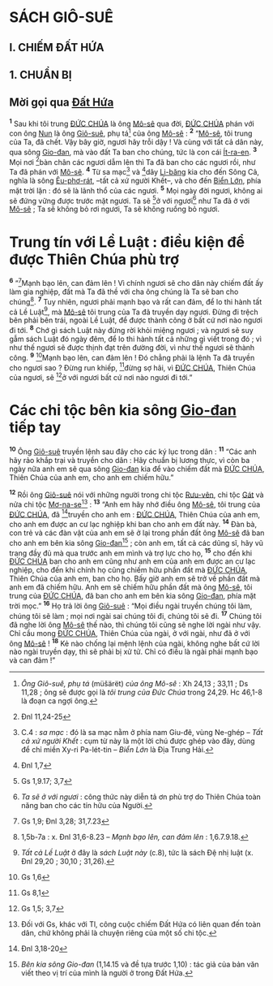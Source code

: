 # SÁCH GIÔ-SUÊ

## I. CHIẾM ĐẤT HỨA

## 1. CHUẨN BỊ

## Mời gọi qua [Đất Hứa]()

<sup><b>1</b></sup> Sau khi tôi trung [ĐỨC CHÚA]() là ông [Mô-sê]() qua đời, [ĐỨC CHÚA]() phán với con ông [Nun]() là ông [Giô-suê](), phụ tá[^1-8d46ebfe-92ea-4f46-9dc7-cc4913827b8b] của ông [Mô-sê]() : <sup><b>2</b></sup> “[Mô-sê](), tôi trung của Ta, đã chết. Vậy bây giờ, ngươi hãy trỗi dậy ! Và cùng với tất cả dân này, qua sông [Gio-đan](), mà vào đất Ta ban cho chúng, tức là con cái [Ít-ra-en](). <sup><b>3</b></sup> Mọi nơi [^1@-8d46ebfe-92ea-4f46-9dc7-cc4913827b8b]bàn chân các ngươi dẫm lên thì Ta đã ban cho các ngươi rồi, như Ta đã phán với [Mô-sê](). <sup><b>4</b></sup> Từ sa mạc[^2-8d46ebfe-92ea-4f46-9dc7-cc4913827b8b] và [^2@-8d46ebfe-92ea-4f46-9dc7-cc4913827b8b]dãy [Li-băng]() kia cho đến Sông Cả, nghĩa là sông [Êu-phơ-rát](), –tất cả xứ người Khết–, và cho đến [Biển Lớn](), phía mặt trời lặn : đó sẽ là lãnh thổ của các ngươi. <sup><b>5</b></sup> Mọi ngày đời ngươi, không ai sẽ đứng vững được trước mặt ngươi. Ta sẽ [^3@-8d46ebfe-92ea-4f46-9dc7-cc4913827b8b]ở với ngươi[^3-8d46ebfe-92ea-4f46-9dc7-cc4913827b8b] như Ta đã ở với [Mô-sê]() ; Ta sẽ không bỏ rơi ngươi, Ta sẽ không ruồng bỏ ngươi.

# Trung tín với Lề Luật : điều kiện để được Thiên Chúa phù trợ

<sup><b>6</b></sup> “[^4@-8d46ebfe-92ea-4f46-9dc7-cc4913827b8b]Mạnh bạo lên, can đảm lên ! Vì chính ngươi sẽ cho dân này chiếm đất ấy làm gia nghiệp, đất mà Ta đã thề với cha ông chúng là Ta sẽ ban cho chúng[^4-8d46ebfe-92ea-4f46-9dc7-cc4913827b8b]. <sup><b>7</b></sup> Tuy nhiên, ngươi phải mạnh bạo và rất can đảm, để lo thi hành tất cả Lề Luật[^5-8d46ebfe-92ea-4f46-9dc7-cc4913827b8b], mà [Mô-sê]() tôi trung của Ta đã truyền dạy ngươi. Đừng đi trệch bên phải bên trái, ngoài Lề Luật, để được thành công ở bất cứ nơi nào ngươi đi tới. <sup><b>8</b></sup> Chớ gì sách Luật này đừng rời khỏi miệng ngươi ; và ngươi sẽ suy gẫm sách Luật đó ngày đêm, để lo thi hành tất cả những gì viết trong đó ; vì như thế ngươi sẽ được thịnh đạt trên đường đời, vì như thế ngươi sẽ thành công. <sup><b>9</b></sup> [^5@-8d46ebfe-92ea-4f46-9dc7-cc4913827b8b]Mạnh bạo lên, can đảm lên ! Đó chẳng phải là lệnh Ta đã truyền cho ngươi sao ? Đừng run khiếp, [^6@-8d46ebfe-92ea-4f46-9dc7-cc4913827b8b]đừng sợ hãi, vì [ĐỨC CHÚA](), Thiên Chúa của ngươi, sẽ [^7@-8d46ebfe-92ea-4f46-9dc7-cc4913827b8b]ở với ngươi bất cứ nơi nào ngươi đi tới.”

# Các chi tộc bên kia sông [Gio-đan]() tiếp tay

<sup><b>10</b></sup> Ông [Giô-suê]() truyền lệnh sau đây cho các ký lục trong dân : <sup><b>11</b></sup> “Các anh hãy rảo khắp trại và truyền cho dân : Hãy chuẩn bị lương thực, vì còn ba ngày nữa anh em sẽ qua sông [Gio-đan]() kia để vào chiếm đất mà [ĐỨC CHÚA](), Thiên Chúa của anh em, cho anh em chiếm hữu.”

<sup><b>12</b></sup> Rồi ông [Giô-suê]() nói với những người trong chi tộc [Rưu-vên](), chi tộc [Gát]() và nửa chi tộc [Mơ-na-se]()[^6-8d46ebfe-92ea-4f46-9dc7-cc4913827b8b] : <sup><b>13</b></sup> “Anh em hãy nhớ điều ông [Mô-sê](), tôi trung của [ĐỨC CHÚA](), đã [^8@-8d46ebfe-92ea-4f46-9dc7-cc4913827b8b]truyền cho anh em : [ĐỨC CHÚA](), Thiên Chúa của anh em, cho anh em được an cư lạc nghiệp khi ban cho anh em đất này. <sup><b>14</b></sup> Đàn bà, con trẻ và các đàn vật của anh em sẽ ở lại trong phần đất ông [Mô-sê]() đã ban cho anh em bên kia sông [Gio-đan]()[^7-8d46ebfe-92ea-4f46-9dc7-cc4913827b8b] ; còn anh em, tất cả các dũng sĩ, hãy vũ trang đầy đủ mà qua trước anh em mình và trợ lực cho họ, <sup><b>15</b></sup> cho đến khi [ĐỨC CHÚA]() ban cho anh em cũng như anh em của anh em được an cư lạc nghiệp, cho đến khi chính họ cũng chiếm hữu phần đất mà [ĐỨC CHÚA](), Thiên Chúa của anh em, ban cho họ. Bấy giờ anh em sẽ trở về phần đất mà anh em đã chiếm hữu. Anh em sẽ chiếm hữu phần đất mà ông [Mô-sê](), tôi trung của [ĐỨC CHÚA](), đã ban cho anh em bên kia sông [Gio-đan](), phía mặt trời mọc.” <sup><b>16</b></sup> Họ trả lời ông [Giô-suê]() : “Mọi điều ngài truyền chúng tôi làm, chúng tôi sẽ làm ; mọi nơi ngài sai chúng tôi đi, chúng tôi sẽ đi. <sup><b>17</b></sup> Chúng tôi đã nghe lời ông [Mô-sê]() thế nào, thì chúng tôi cũng sẽ nghe lời ngài như vậy. Chỉ cầu mong [ĐỨC CHÚA](), Thiên Chúa của ngài, ở với ngài, như đã ở với ông [Mô-sê]() ! <sup><b>18</b></sup> Kẻ nào chống lại mệnh lệnh của ngài, không nghe bất cứ lời nào ngài truyền dạy, thì sẽ phải bị xử tử. Chỉ có điều là ngài phải mạnh bạo và can đảm !”

[^1-8d46ebfe-92ea-4f46-9dc7-cc4913827b8b]: _Ông Giô-suê, phụ tá_ (müšärët) _của ông Mô-sê_ : Xh 24,13 ; 33,11 ; Ds 11,28 ; ông sẽ được gọi là _tôi trung của Đức Chúa_ trong 24,29. Hc 46,1-8 là đoạn ca ngợi ông.

[^2-8d46ebfe-92ea-4f46-9dc7-cc4913827b8b]: C.4 : _sa mạc_ : đó là sa mạc nằm ở phía nam Giu-đê, vùng Ne-ghép – _Tất cả xứ người Khết_ : cụm từ này là một lời chú được ghép vào đây, dùng để chỉ miền Xy-ri Pa-lét-tin – _Biển Lớn_ là Địa Trung Hải.

[^3-8d46ebfe-92ea-4f46-9dc7-cc4913827b8b]: _Ta sẽ ở với ngươi_ : công thức này diễn tả ơn phù trợ do Thiên Chúa toàn năng ban cho các tín hữu của Người.

[^4-8d46ebfe-92ea-4f46-9dc7-cc4913827b8b]: 1,5b-7a : x. Đnl 31,6-8.23 – _Mạnh bạo lên, can đảm lên_ : 1,6.7.9.18.

[^5-8d46ebfe-92ea-4f46-9dc7-cc4913827b8b]: _Tất cả Lề Luật_ ở đây là _sách Luật này_ (c.8), tức là sách Đệ nhị luật (x. Đnl 29,20 ; 30,10 ; 31,26).

[^6-8d46ebfe-92ea-4f46-9dc7-cc4913827b8b]: Đối với Gs, khác với Tl, công cuộc chiếm Đất Hứa có liên quan đến toàn dân, chứ không phải là chuyện riêng của một số chi tộc.

[^7-8d46ebfe-92ea-4f46-9dc7-cc4913827b8b]: _Bên kia sông Gio-đan_ (1,14.15 và đề tựa trước 1,10) : tác giả của bản văn viết theo vị trí của mình là người ở trong Đất Hứa.

[^1@-8d46ebfe-92ea-4f46-9dc7-cc4913827b8b]: Đnl 11,24-25

[^2@-8d46ebfe-92ea-4f46-9dc7-cc4913827b8b]: Đnl 1,7

[^3@-8d46ebfe-92ea-4f46-9dc7-cc4913827b8b]: Gs 1,9.17; 3,7

[^4@-8d46ebfe-92ea-4f46-9dc7-cc4913827b8b]: Gs 1,9; Đnl 3,28; 31,7.23

[^5@-8d46ebfe-92ea-4f46-9dc7-cc4913827b8b]: Gs 1,6

[^6@-8d46ebfe-92ea-4f46-9dc7-cc4913827b8b]: Gs 8,1

[^7@-8d46ebfe-92ea-4f46-9dc7-cc4913827b8b]: Gs 1,5; 3,7

[^8@-8d46ebfe-92ea-4f46-9dc7-cc4913827b8b]: Đnl 3,18-20

